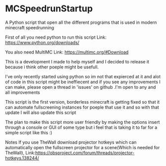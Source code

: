 # MCSpeedrunStartup
A Python script that open all the different programs that is used in modern minecraft speedrunning

First of all you need python to run this script 
Link: https://www.python.org/downloads/

You also need MultiMC
Link: https://multimc.org/#Download

This is a development I made to help myself and I decided to release it because i think other poeple might be usefull.

I've only recently started using python so im not that expierced at it and alot of code in this script might be ineffiecent and if you see any improvements I can make, please open a thread in 'issues' on github .I'm open to any and all improvements

This script is the first version, borderless minecraft is getting fixed so that it can automate fullscreening instances for poeple that use it and so with that update I will also update this script

The plan to make this script more user friendly by making the options insert through a console or GUI of some type but i feel that is taking it to far for a simple script like this :)

Notes
If you use TheWall download projector hotkeys which can automatically open the fullscreen projector for a scene(Which is needed for TheWall), Link:https://obsproject.com/forum/threads/projector-hotkeys.138244/
